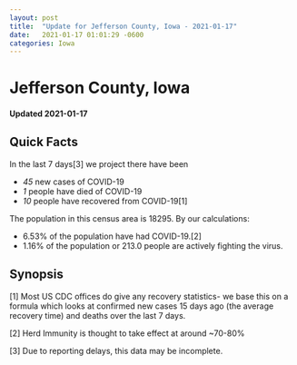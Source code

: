 ```yaml
---
layout: post
title:  "Update for Jefferson County, Iowa - 2021-01-17"
date:   2021-01-17 01:01:29 -0600
categories: Iowa
---
```


# Jefferson County, Iowa
#### Updated 2021-01-17

## Quick Facts

In the last 7 days[3] we project there have been
- *45* new cases of COVID-19
- *1* people have died of COVID-19
- *10* people have recovered from COVID-19[1]

The population in this census area is 18295. By our calculations:
- 6.53% of the population have had COVID-19.[2]
- 1.16% of the population or 213.0 people are actively fighting the virus.

## Synopsis




[1] Most US CDC offices do give any recovery statistics- we base this on a formula which looks at confirmed new cases
15 days ago (the average recovery time) and deaths over the last 7 days.

[2] Herd Immunity is thought to take effect at around ~70-80%

[3] Due to reporting delays, this data may be incomplete.
 
    